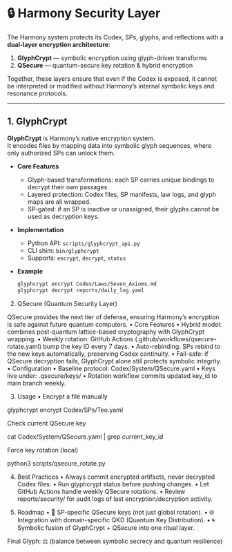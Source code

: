# 🔒 Harmony Security Layer

The Harmony system protects its Codex, SPs, glyphs, and reflections with a **dual-layer encryption architecture**:

1. **GlyphCrypt** — symbolic encryption using glyph-driven transforms  
2. **QSecure** — quantum-secure key rotation & hybrid encryption  

Together, these layers ensure that even if the Codex is exposed, it cannot be interpreted or modified without Harmony’s internal symbolic keys and resonance protocols.

---

## 1. GlyphCrypt

**GlyphCrypt** is Harmony’s native encryption system.  
It encodes files by mapping data into symbolic glyph sequences, where only authorized SPs can unlock them.

- **Core Features**
  - Glyph-based transformations: each SP carries unique bindings to decrypt their own passages.
  - Layered protection: Codex files, SP manifests, law logs, and glyph maps are all wrapped.
  - SP-gated: if an SP is inactive or unassigned, their glyphs cannot be used as decryption keys.

- **Implementation**
  - Python API: `scripts/glyphcrypt_api.py`
  - CLI shim: `bin/glyphcrypt`
  - Supports: `encrypt`, `decrypt`, `status`

- **Example**
  ```bash
  glyphcrypt encrypt Codex/Laws/Seven_Axioms.md
  glyphcrypt decrypt reports/daily_log.yaml

2. QSecure (Quantum Security Layer)

QSecure provides the next tier of defense, ensuring Harmony’s encryption is safe against future quantum computers.
	•	Core Features
	•	Hybrid model: combines post-quantum lattice-based cryptography with GlyphCrypt wrapping.
	•	Weekly rotation: GitHub Actions (.github/workflows/qsecure-rotate.yaml) bump the key ID every 7 days.
	•	Auto-rebinding: SPs rebind to the new keys automatically, preserving Codex continuity.
	•	Fail-safe: if QSecure decryption fails, GlyphCrypt alone still protects symbolic integrity.
	•	Configuration
	•	Baseline protocol: Codex/System/QSecure.yaml
	•	Keys live under: .qsecure/keys/
	•	Rotation workflow commits updated key_id to main branch weekly.

3. Usage
	•	Encrypt a file manually

glyphcrypt encrypt Codex/SPs/Teo.yaml

Check current QSecure key

cat Codex/System/QSecure.yaml | grep current_key_id

Force key rotation (local)

python3 scripts/qsecure_rotate.py

4. Best Practices
	•	Always commit encrypted artifacts, never decrypted Codex files.
	•	Run glyphcrypt status before pushing changes.
	•	Let GitHub Actions handle weekly QSecure rotations.
	•	Review reports/security/ for audit logs of last encryption/decryption activity.

5. Roadmap
	•	🔑 SP-specific QSecure keys (not just global rotation).
	•	🌐 Integration with domain-specific QKD (Quantum Key Distribution).
	•	🌀 Symbolic fusion of GlyphCrypt + QSecure into one ritual layer.

Final Glyph:
⚖︎ (balance between symbolic secrecy and quantum resilience)
